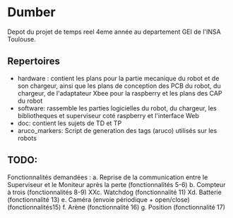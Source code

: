 # Dumber

Depot du projet de temps reel 4eme année au departement GEI de l'INSA Toulouse.

## Repertoires
- hardware : contient les plans pour la partie mecanique du robot et de son chargeur, ainsi que les plans de conception des PCB du robot, du chargeur, de l'adaptateur Xbee pour la raspberry  et les plans des CAP du robot
- software: rassemble les parties logicielles du robot, du chargeur, les bibliotheques et superviseur coté raspberry et l'interface Web
- doc: contient les sujets de TD et TP
- aruco_markers: Script de generation des tags (aruco) utilisés sur les robots

## TODO:
Fonctionnalités demandées :
a. Reprise de la communication entre le Superviseur et le Moniteur après la perte (fonctionnalités 5-6)
b. Compteur à trois (fonctionnalités 8-9)
XXc. Watchdog (fonctionnalité 11)
Xd. Batterie (fonctionnalité 13)
e. Caméra (envoie périodique + open/close) (fonctionnalités15)
f.  Arène (fonctionnalité 16)
g. Position (fonctionnalité 17)

